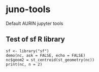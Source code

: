 # juno-tools
Default AURIN jupyter tools


## Test of sf R library

```shell script
sf <- library("sf")
demo(nc, ask = FALSE, echo = FALSE)
nc$geom2 = st_centroid(st_geometry(nc))
print(nc, n = 2)
```

